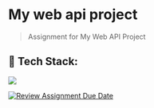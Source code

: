 # My web api project

> Assignment for My Web API Project

## :construction: Tech Stack:

[![](https://skillicons.dev/icons?i=git,github,vscode,html,css,javascript,nodejs,react,bootstrap,netlify,postman)]()

[![Review Assignment Due Date](https://classroom.github.com/assets/deadline-readme-button-8d59dc4de5201274e310e4c54b9627a8934c3b88527886e3b421487c677d23eb.svg)](https://classroom.github.com/a/fjOilbth)
